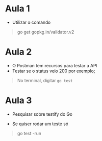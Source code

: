 # Aula 1

* Utilizar o comando
> go get gopkg.in/validator.v2

# Aula 2

* O Postman tem recursos para testar a API
* Testar se o status veio 200 por exemplo;

> No terminal, digitar `go test`

# Aula 3

* Pesquisar sobre testify do Go

* Se quiser rodar um teste só
> go test -run <nomeDoTeste> 

